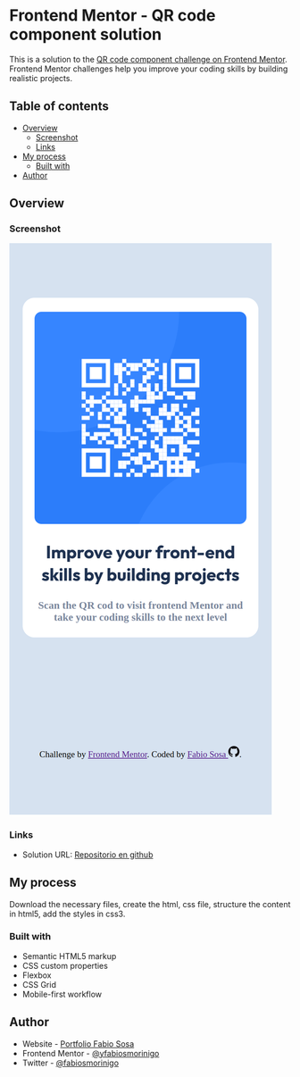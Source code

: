 # Frontend Mentor - QR code component solution

This is a solution to the [QR code component challenge on Frontend Mentor](https://www.frontendmentor.io/challenges/qr-code-component-iux_sIO_H). Frontend Mentor challenges help you improve your coding skills by building realistic projects. 

## Table of contents

- [Overview](#overview)
  - [Screenshot](#screenshot)
  - [Links](#links)
- [My process](#my-process)
  - [Built with](#built-with)
- [Author](#author)

## Overview

### Screenshot

![](./assets/images/solutions.png)


### Links

- Solution URL: [Repositorio en github](https://github.com/fabiosmorinigo/challengeQRCode)

## My process
Download the necessary files, create the html, css file, structure the content in html5, add the styles in css3.

### Built with

- Semantic HTML5 markup
- CSS custom properties
- Flexbox
- CSS Grid
- Mobile-first workflow


## Author

- Website - [Portfolio Fabio Sosa](https://portfoliofabio.netlify.app/)
- Frontend Mentor - [@yfabiosmorinigo](https://www.frontendmentor.io/profile/fabiosmorinigo)
- Twitter - [@fabiosmorinigo](https://www.twitter.com/fabiosmorinigo)

